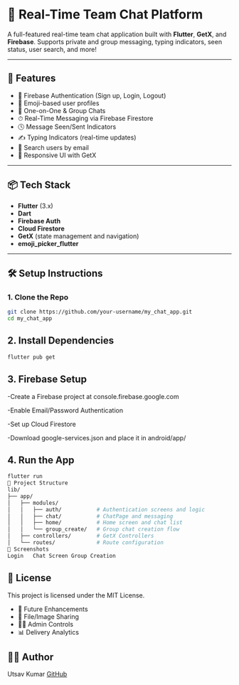 # 💬 Real-Time Team Chat Platform

A full-featured real-time team chat application built with **Flutter**, **GetX**, and **Firebase**. Supports private and group messaging, typing indicators, seen status, user search, and more!

---

## 🚀 Features

- 🔐 Firebase Authentication (Sign up, Login, Logout)
- 👤 Emoji-based user profiles
- 💬 One-on-One & Group Chats
- ⏱ Real-Time Messaging via Firebase Firestore
- 🕓 Message Seen/Sent Indicators
- ✍️ Typing Indicators (real-time updates)
- 🔎 Search users by email
- 📱 Responsive UI with GetX

---

## 📦 Tech Stack

- **Flutter** (3.x)
- **Dart**
- **Firebase Auth**
- **Cloud Firestore**
- **GetX** (state management and navigation)
- **emoji_picker_flutter**

---

## 🛠 Setup Instructions

### 1. Clone the Repo

```bash
git clone https://github.com/your-username/my_chat_app.git
cd my_chat_app
```


## 2. Install Dependencies
```bash
flutter pub get
```
## 3. Firebase Setup
-Create a Firebase project at console.firebase.google.com

-Enable Email/Password Authentication

-Set up Cloud Firestore

-Download google-services.json and place it in android/app/

## 4. Run the App
```bash
flutter run
📁 Project Structure
lib/
├── app/
│   ├── modules/
│   │   ├── auth/           # Authentication screens and logic
│   │   ├── chat/           # ChatPage and messaging
│   │   ├── home/           # Home screen and chat list
│   │   └── group_create/   # Group chat creation flow
│   ├── controllers/        # GetX Controllers
│   └── routes/             # Route configuration
🧪 Screenshots
Login	Chat Screen	Group Creation
```

## 📄 License
This project is licensed under the MIT License.

- 🌟 Future Enhancements
- 📎 File/Image Sharing
- 👨‍💼 Admin Controls
- 📊 Delivery Analytics

## 👨‍💻 Author
Utsav Kumar
[GitHub](https://github.com/jhautsav14)
